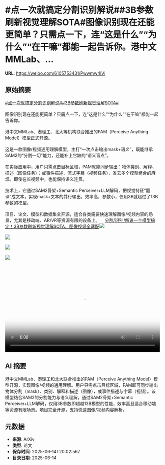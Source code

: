 # #点一次就搞定分割识别解说##3B参数刷新视觉理解SOTA#图像识别现在还能更简单？只需点一下，连“这是什么”“为什么”“在干嘛”都能一起告诉你。港中文MMLab、...

**URL**: https://weibo.com/6105753431/Pwwmw4lVi

## 原始摘要

<a href="https://m.weibo.cn/search?containerid=231522type%3D1%26t%3D10%26q%3D%23%E7%82%B9%E4%B8%80%E6%AC%A1%E5%B0%B1%E6%90%9E%E5%AE%9A%E5%88%86%E5%89%B2%E8%AF%86%E5%88%AB%E8%A7%A3%E8%AF%B4%23&amp;extparam=%23%E7%82%B9%E4%B8%80%E6%AC%A1%E5%B0%B1%E6%90%9E%E5%AE%9A%E5%88%86%E5%89%B2%E8%AF%86%E5%88%AB%E8%A7%A3%E8%AF%B4%23" data-hide=""><span class="surl-text">#点一次就搞定分割识别解说#</span></a><a href="https://m.weibo.cn/search?containerid=231522type%3D1%26t%3D10%26q%3D%233B%E5%8F%82%E6%95%B0%E5%88%B7%E6%96%B0%E8%A7%86%E8%A7%89%E7%90%86%E8%A7%A3SOTA%23&amp;extparam=%233B%E5%8F%82%E6%95%B0%E5%88%B7%E6%96%B0%E8%A7%86%E8%A7%89%E7%90%86%E8%A7%A3SOTA%23" data-hide=""><span class="surl-text">#3B参数刷新视觉理解SOTA#</span></a><br><br>图像识别现在还能更简单？只需点一下，连“这是什么”“为什么”“在干嘛”都能一起告诉你。<br><br>港中文MMLab、港理工、北大等机构联合推出的PAM（Perceive Anything Model）模型正式开源。<br><br>这是一款图像/视频通用理解模型，主打“一次点击输出mask+语义”，既能继承SAM2的“分割一切”能力，还能补上它缺的“语义盲点”。<br><br>在实际应用中，用户只需点击目标区域，PAM就能同步输出：物体类别、解释、描述（图像任务）；或事件描述、流式字幕（视频任务），省去多个模型组合的麻烦。即使在长视频中，也能保持语义连贯。<br><br>技术上，它通过SAM2骨架+Semantic Perceiver+LLM解码，把视觉特征“翻译”成文本，实现mask+文本的并行输出，效率高，参数小，仅用3B就超过了13B参数的模型。<br><br>项目、论文、模型和数据集全开源，适合各类需要快速理解图像/视频内容的场景，尤其是移动端、AR/VR等资源有限的设备上。<a href="https://weibo.cn/sinaurl?u=https%3A%2F%2Fmp.weixin.qq.com%2Fs%2F9lmijRmo5rr4Q1xPvz2CDA" data-hide=""><span class="url-icon"><img style="width: 1rem;height: 1rem" src="https://h5.sinaimg.cn/upload/2015/09/25/3/timeline_card_small_web_default.png" referrerpolicy="no-referrer"></span><span class="surl-text">分割/识别/解说一个模型搞定！3B参数刷新视觉理解SOTA，图像视频全适配</span></a><img style="" src="https://tvax2.sinaimg.cn/large/006Fd7o3ly1i2f1sba4hhj30zk0em3zq.jpg" referrerpolicy="no-referrer"><br><br><img style="" src="https://tvax1.sinaimg.cn/large/006Fd7o3ly1i2f1s8okw2j30zk0k041a.jpg" referrerpolicy="no-referrer"><br><br><img style="" src="https://tvax2.sinaimg.cn/large/006Fd7o3ly1i2f1s8q5cyj30zk0k0wfk.jpg" referrerpolicy="no-referrer"><br><br><img style="" src="https://tvax2.sinaimg.cn/large/006Fd7o3ly1i2f1s8yyhij30zk0k00tq.jpg" referrerpolicy="no-referrer"><br><br><br clear="both"><div style="clear: both"></div><video controls="controls" poster="https://tvax2.sinaimg.cn/orj480/006Fd7o3ly1i2f1sbs7jpj30zk0em3zq.jpg" style="width: 100%"><source src="https://f.video.weibocdn.com/o0/fnCRuqv3lx08p2sphfRK01041200sGMq0E010.mp4?label=mp4_720p&amp;template=1280x526.25.0&amp;ori=0&amp;ps=1CwnkDw1GXwCQx&amp;Expires=1749934950&amp;ssig=Iwdz8B4fQU&amp;KID=unistore,video"><source src="https://f.video.weibocdn.com/o0/GmliBycPlx08p2spataE01041200qQFO0E010.mp4?label=mp4_hd&amp;template=1168x480.25.0&amp;ori=0&amp;ps=1CwnkDw1GXwCQx&amp;Expires=1749934950&amp;ssig=8RLvTofRQt&amp;KID=unistore,video"><source src="https://f.video.weibocdn.com/o0/cPnzATzUlx08p2soyFte01041200hgaq0E010.mp4?label=mp4_ld&amp;template=876x360.25.0&amp;ori=0&amp;ps=1CwnkDw1GXwCQx&amp;Expires=1749934950&amp;ssig=8k7KFr%2BQLq&amp;KID=unistore,video"><p>视频无法显示，请前往<a href="https://video.weibo.com/show?fid=1034%3A5177508501323781" target="_blank" rel="noopener noreferrer">微博视频</a>观看。</p></video>

## AI 摘要

港中文MMLab、港理工和北大联合推出的PAM（Perceive Anything Model）模型开源，实现图像/视频的通用理解。用户只需点击目标区域，PAM即可同步输出物体分割（mask）、类别、解释和描述（图像），或事件描述与字幕（视频）。该模型结合SAM2的分割能力与语义理解，通过SAM2骨架+Semantic Perceiver+LLM解码，仅用3B参数即超越13B模型的性能，效率高且适合移动端等资源有限场景。项目完全开源，支持快速图像/视频内容解析。

## 元数据

- **来源**: ArXiv
- **类型**: 论文
- **保存时间**: 2025-06-14T20:02:56Z
- **目录日期**: 2025-06-14

